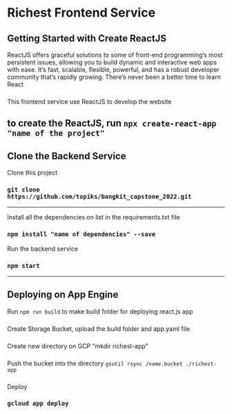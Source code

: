 # Richest Frontend Service
## Getting Started with Create ReactJS
ReactJS offers graceful solutions to some of front-end programming’s most persistent issues, allowing you to build dynamic and interactive web apps with ease. It’s fast, scalable, flexible, powerful, and has a robust developer community that’s rapidly growing. There’s never been a better time to learn React
###
This frontend service use ReactJS to develop the website
###
to create the ReactJS, run `npx create-react-app "name of the project"`
---

## Clone the Backend Service
Clone this project
### `git clone https://github.com/topiks/bangkit_capstone_2022.git`
---

Install all the dependencies on list in the requirements.txt file
### `npm install "name of dependencies" --save`
Run the backend service
### `npm start`
---
## Deploying on App Engine
Run `npm run build` to make build folder for deploying react.js app
###
Create Storage Bucket, upload the build folder and app.yaml file
### 
Create new directory on GCP “mkdir richest-app”
### 
Push the bucket into the directory `gsutil rsync /name.bucket ./richest-app`
### 
Deploy
### `gcloud app deploy`
